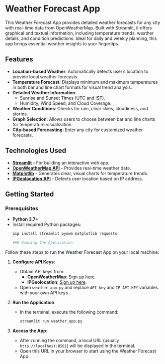 
# Weather Forecast App

This Weather Forecast App provides detailed weather forecasts for any city with real-time data from OpenWeatherMap. Built with Streamlit, it offers graphical and textual information, including temperature trends, weather details, and condition predictions. Ideal for daily and weekly planning, this app brings essential weather insights to your fingertips.

## Features

- **Location-based Weather**: Automatically detects user’s location to provide local weather forecasts.
- **Temperature Forecast**: Displays minimum and maximum temperatures in both bar and line chart formats for visual trend analysis.
- **Detailed Weather Information**:
  - Sunrise and Sunset Times (UTC and IST).
  - Humidity, Wind Speed, and Cloud Coverage.
- **Weather Conditions**: Checks for rain, clear skies, cloudiness, and storms.
- **Graph Selection**: Allows users to choose between bar and line charts for temperature visualization.
- **City-based Forecasting**: Enter any city for customized weather forecasts.

## Technologies Used

- **[Streamlit](https://streamlit.io/)** - For building an interactive web app.
- **[OpenWeatherMap API](https://openweathermap.org/api)** - Provides real-time weather data.
- **[Matplotlib](https://matplotlib.org/)** - Generates clear, visual charts for temperature trends.
- **[IPGeolocation API](https://ipgeolocation.io/)** - Detects user location based on IP address.

## Getting Started

### Prerequisites

- **Python 3.7+**
- Install required Python packages:
  ```bash
  pip install streamlit pyowm matplotlib requests

  ### Running the Application

Follow these steps to run the Weather Forecast App on your local machine:

1. **Configure API Keys**:
   - Obtain API keys from:
     - **OpenWeatherMap**: [Sign up here](https://home.openweathermap.org/users/sign_up).
     - **IPGeolocation**: [Sign up here](https://ipgeolocation.io/signup).
   - Open `weather_app.py` and replace `API_key` and `IP_API_KEY` variables with your own API keys.

2. **Run the Application**:
   - In the terminal, execute the following command:
     ```bash
     streamlit run weather_app.py
     ```

3. **Access the App**:
   - After running the command, a local URL (usually `http://localhost:8501`) will be displayed in the terminal.
   - Open this URL in your browser to start using the Weather Forecast App.

